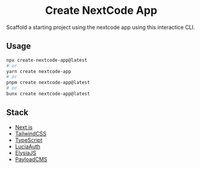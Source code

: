 <h1 align="center">Create NextCode App</h1>

Scaffold a starting project using the nextcode app using this interactice CLI.

## Usage

```bash
npx create-nextcode-app@latest
# or
yarn create nextcode-app
# or
pnpm create nextcode-app@latest
# or
bunx create nextcode-app@latest
```

## Stack

- [Next.js](https://nextjs.org)
- [TailwindCSS](https://tailwindcss.com)
- [TypeScript](https://typescriptlang.org)
- [LuciaAuth](https://lucia-auth.com/)
- [ElysiaJS](https://elysiajs.com/)
- [PayloadCMS](https://payloadcms.com/)
